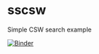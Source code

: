 # sscsw
Simple CSW search example

[![Binder](http://mybinder.org/badge.svg)](http://mybinder.org/repo/ocefpaf/sscsw)
